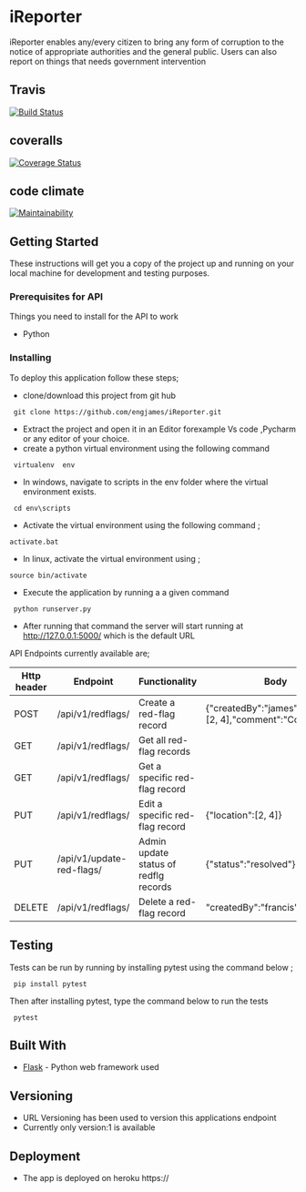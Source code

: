 # iReporter
iReporter enables any/every citizen to bring any form of corruption to the notice of appropriate authorities and the general public. Users can also report on things that needs government intervention
## Travis
[![Build Status](https://travis-ci.org/engjames/iReporter.svg?branch=cha2_finished_api)](https://travis-ci.org/engjames/iReporter)

## coveralls
[![Coverage Status](https://coveralls.io/repos/github/engjames/iReporter/badge.svg?branch=cha2_finished_api)](https://coveralls.io/github/engjames/iReporter?branch=cha2_finished_api)

## code climate
[![Maintainability](https://api.codeclimate.com/v1/badges/d319f633a9597052943a/maintainability)](https://codeclimate.com/github/engjames/iReporter/maintainability)

## Getting Started

These instructions will get you a copy of the project up and running on your local machine for development and testing purposes. 

### Prerequisites for API

Things you need to install for the API to work

* Python 

### Installing
To deploy this application follow these steps;
* clone/download this project from git hub
```
 git clone https://github.com/engjames/iReporter.git
```
* Extract the project and open it in an Editor forexample Vs code ,Pycharm or any editor of your choice.
* create a python virtual environment using the following command
```
 virtualenv  env 
``` 
* In windows, navigate to scripts in the env folder where the virtual environment exists.
```
 cd env\scripts
```
*  Activate the virtual environment using the following command ;
```
activate.bat
```
* In linux, activate the virtual environment using ;
```
source bin/activate
```
* Execute the application by running a a given command
```
 python runserver.py
``` 
* After running that command the server will start running at http://127.0.0.1:5000/ which is the default URL

API Endpoints currently available are;

|__Http header__| __Endpoint__ | __Functionality__    | __Body__  |
|------|-------------|------------|--------------------------------|
|POST|  /api/v1/redflags/      | Create a ​red-flag​ record     | {"createdBy":"james","location":[2, 4],"comment":"Corruption"}                                |
|GET|  /api/v1/redflags/      | Get all ​red-flag​ records  |                             |
|GET|  /api/v1/redflags/<id>    | Get a specific ​red-flag​ record    |                   |
|PUT| /api/v1/redflags/<id>    |  Edit a specific ​red-flag​ record| {"location":[2, 4]}  |
|PUT| /api/v1/update-red-flags/<id> |  Admin update status of redflg records|{"status":"resolved"}  |
|DELETE|  /api/v1/redflags/<id>   | Delete a ​red-flag​ record  | "createdBy":"francis"   |

## Testing 
Tests can be run by running by installing pytest using the command below ;
```
 pip install pytest
```
Then after installing pytest, type the command below to run the tests
```
 pytest
```
## Built With
* [Flask](http://flask.pocoo.org/docs/1.0/) - Python web framework used

## Versioning
* URL Versioning has been used to version this applications endpoint 
* Currently only version:1 is available 

## Deployment
* The app is deployed on heroku  https://